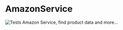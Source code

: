 # AmazonService
![Tests](https://github.com/MrDarkSkil/AmazonService/workflows/Tests/badge.svg)
Amazon Service, find product data and more...
